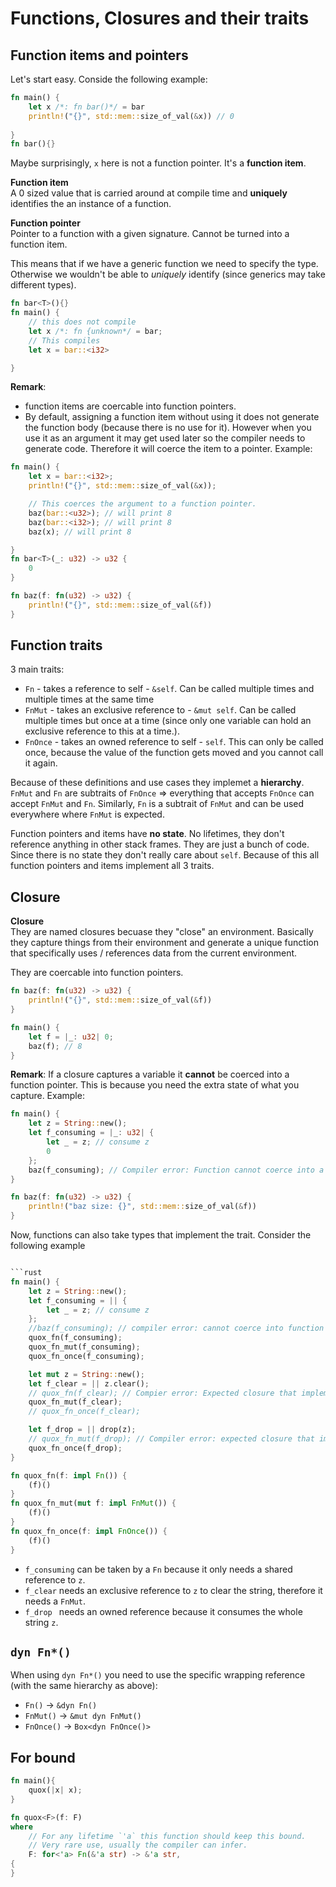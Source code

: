# Functions, Closures and their traits

## Function items and pointers

Let's start easy. Conside the following example:
```rust
fn main() {
    let x /*: fn bar()*/ = bar
    println!("{}", std::mem::size_of_val(&x)) // 0 
    
}
fn bar(){}
```
Maybe surprisingly, `x` here is not a function pointer. It's a **function item**. 

**Function item**  
A 0 sized value that is carried around at compile time and **uniquely** identifies the an instance of a function.  

**Function pointer**  
Pointer to a function with a given signature. Cannot be turned into a function item. 


This means that if we have a generic function we need to specify the type. Otherwise we wouldn't be able to *uniquely* identify (since generics may take different types). 

```rust
fn bar<T>(){}
fn main() {
    // this does not compile
    let x /*: fn {unknown*/ = bar;
    // This compiles
    let x = bar::<i32>

}
```

**Remark**:
- function items are coercable into function pointers.
- By default, assigning a function item without using it does not generate the function body (because there is no use for it). However when you use it as an argument it may get used later so the compiler needs to generate code. Therefore it will coerce the item to a pointer. Example:

```rust
fn main() {
    let x = bar::<i32>;
    println!("{}", std::mem::size_of_val(&x));

    // This coerces the argument to a function pointer. 
    baz(bar::<u32>); // will print 8
    baz(bar::<i32>); // will print 8
    baz(x); // will print 8

}
fn bar<T>(_: u32) -> u32 {
    0
}

fn baz(f: fn(u32) -> u32) {
    println!("{}", std::mem::size_of_val(&f))
}
```


## Function traits

3 main traits:
- `Fn` - takes a reference to self - `&self`. Can be called multiple times and multiple times at the same time
- `FnMut` - takes an exclusive reference to - `&mut self`. Can be called multiple times but once at a time (since only one variable can hold an exclusive reference to this at a time.). 
- `FnOnce` - takes an owned reference to self - `self`. This can only be called once, because the value of the function gets moved and you cannot call it again. 


Because of these definitions and use cases they implemet a **hierarchy**. `FnMut` and `Fn` are subtraits of `FnOnce` => everything that accepts `FnOnce` can accept `FnMut` and `Fn`.
Similarly, `Fn` is a subtrait of `FnMut` and can be used everywhere where `FnMut` is expected. 


Function pointers and items have **no state**. No lifetimes, they don't reference anything in other stack frames. They are just a bunch of code. Since there is no state they don't really care about `self`. Because of this all function pointers and items implement all 3 traits. 


## Closure

**Closure**  
They are named closures becuase they "close" an environment. Basically they capture things from their environment and generate a unique function that specifically uses / references data from the current environment. 

They are coercable into function pointers. 
```rust
fn baz(f: fn(u32) -> u32) {
    println!("{}", std::mem::size_of_val(&f))
}

fn main() {
    let f = |_: u32| 0;
    baz(f); // 8
}
```

**Remark**: If a closure captures a variable it **cannot** be coerced into a function pointer. This is because you need the extra state of what you capture. Example:

```rust
fn main() {
    let z = String::new();
    let f_consuming = |_: u32| {
        let _ = z; // consume z
        0
    };
    baz(f_consuming); // Compiler error: Function cannot coerce into a function pointer. 
}

fn baz(f: fn(u32) -> u32) {
    println!("baz size: {}", std::mem::size_of_val(&f))
}
```

Now, functions can also take types that implement the trait. Consider the following example
```rust

```rust
fn main() {
    let z = String::new();
    let f_consuming = || {
        let _ = z; // consume z
    };
    //baz(f_consuming); // compiler error: cannot coerce into function pointer
    quox_fn(f_consuming);
    quox_fn_mut(f_consuming);
    quox_fn_once(f_consuming);

    let mut z = String::new();
    let f_clear = || z.clear();
    // quox_fn(f_clear); // Compier error: Expected closure that implements the FnTrait
    quox_fn_mut(f_clear);
    // quox_fn_once(f_clear);

    let f_drop = || drop(z);
    // quox_fn_mut(f_drop); // Compiler error: expected closure that implements FnMut, found FnOnce
    quox_fn_once(f_drop);
}

fn quox_fn(f: impl Fn()) {
    (f)()
}
fn quox_fn_mut(mut f: impl FnMut()) {
    (f)()
}
fn quox_fn_once(f: impl FnOnce()) {
    (f)()
}

```

- `f_consuming` can be taken by a `Fn` because it only needs a shared reference to `z`. 
- `f_clear` needs an exclusive reference to `z` to clear the string, therefore it needs a `FnMut`.
- `f_drop ` needs an owned reference because it consumes the whole string `z`. 



## `dyn Fn*()`

When using `dyn Fn*()` you need to use the specific wrapping reference (with the same hierarchy as above):
- `Fn()` -> `&dyn Fn()`
- `FnMut()` -> `&mut dyn FnMut()`
- `FnOnce()` -> `Box<dyn FnOnce()>`


## For bound

```rust
fn main(){
    quox(|x| x);
}

fn quox<F>(f: F)
where
    // For any lifetime `'a` this function should keep this bound. 
    // Very rare use, usually the compiler can infer. 
    F: for<'a> Fn(&'a str) -> &'a str,
{
}
```